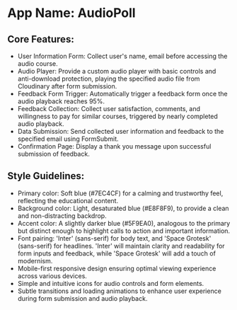 # **App Name**: AudioPoll

## Core Features:

- User Information Form: Collect user's name, email before accessing the audio course.
- Audio Player: Provide a custom audio player with basic controls and anti-download protection, playing the specified audio file from Cloudinary after form submission.
- Feedback Form Trigger: Automatically trigger a feedback form once the audio playback reaches 95%.
- Feedback Collection: Collect user satisfaction, comments, and willingness to pay for similar courses, triggered by nearly completed audio playback.
- Data Submission: Send collected user information and feedback to the specified email using FormSubmit.
- Confirmation Page: Display a thank you message upon successful submission of feedback.

## Style Guidelines:

- Primary color: Soft blue (#7EC4CF) for a calming and trustworthy feel, reflecting the educational content.
- Background color: Light, desaturated blue (#E8F8F9), to provide a clean and non-distracting backdrop.
- Accent color: A slightly darker blue (#5F9EA0), analogous to the primary but distinct enough to highlight calls to action and important information.
- Font pairing: 'Inter' (sans-serif) for body text, and 'Space Grotesk' (sans-serif) for headlines. 'Inter' will maintain clarity and readability for form inputs and feedback, while 'Space Grotesk' will add a touch of modernism.
- Mobile-first responsive design ensuring optimal viewing experience across various devices.
- Simple and intuitive icons for audio controls and form elements.
- Subtle transitions and loading animations to enhance user experience during form submission and audio playback.
